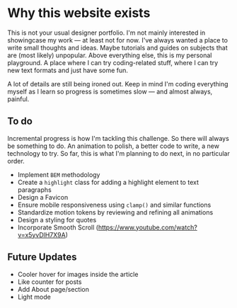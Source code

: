 # Why this website exists

This is not your usual designer portfolio. I'm not mainly interested in showingcase my work — at least not for now. I've always wanted a place to write small thoughts and ideas. Maybe tutorials and guides on subjects that are (most likely) unpopular. Above everything else, this is my personal playground. A place where I can try coding-related stuff, where I can try new text formats and just have some fun.

A lot of details are still being ironed out. Keep in mind I'm coding everything myself as I learn so progress is sometimes slow — and almost always, painful.

## To do

Incremental progress is how I'm tackling this challenge. So there will always be something to do. An animation to polish, a better code to write, a new technology to try. So far, this is what I'm planning to do next, in no particular order.

- Implement `BEM` methodology
- Create a `highlight` class for adding a highlight element to text paragraphs
- Design a Favicon
- Ensure mobile responsiveness using `clamp()` and similar functions
- Standardize motion tokens by reviewing and refining all animations
- Design a styling for quotes
- Incorporate Smooth Scroll (https://www.youtube.com/watch?v=x5yvDlH7X9A)

## Future Updates

- Cooler hover for images inside the article
- Like counter for posts
- Add About page/section
- Light mode